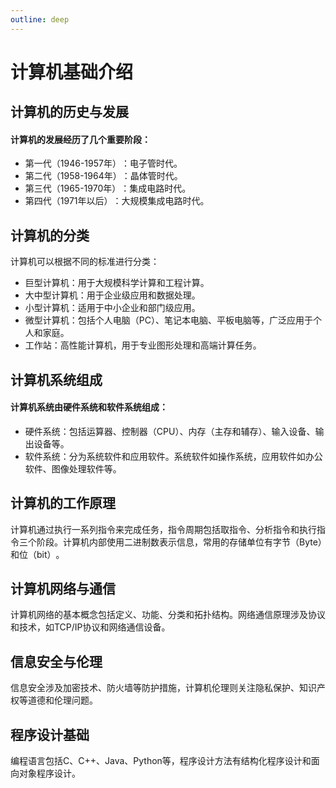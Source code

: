 ```yaml
---
outline: deep
---
```


# 计算机基础介绍

## 计算机的历史与发展

#### 计算机的发展经历了几个重要阶段：

* 第一代（1946-1957年）‌：电子管时代。
* 第二代（1958-1964年）‌：晶体管时代。
* 第三代（1965-1970年）‌：集成电路时代。
* 第四代（1971年以后）‌：大规模集成电路时代‌。

## 计算机的分类

计算机可以根据不同的标准进行分类：

* 巨型计算机‌：用于大规模科学计算和工程计算。
* ‌大中型计算机‌：用于企业级应用和数据处理。
* ‌小型计算机‌：适用于中小企业和部门级应用。
* ‌微型计算机‌：包括个人电脑（PC）、笔记本电脑、平板电脑等，广泛应用于个人和家庭。
* 工作站‌：高性能计算机，用于专业图形处理和高端计算任务‌。

## 计算机系统组成

#### 计算机系统由硬件系统和软件系统组成：

* ‌硬件系统‌：包括运算器、控制器（CPU）、内存（主存和辅存）、输入设备、输出设备等。
* ‌软件系统‌：分为系统软件和应用软件。系统软件如操作系统，应用软件如办公软件、图像处理软件等‌。

## 计算机的工作原理

计算机通过执行一系列指令来完成任务，指令周期包括取指令、分析指令和执行指令三个阶段。计算机内部使用二进制数表示信息，常用的存储单位有字节（Byte）和位（bit）‌。


## 计算机网络与通信

计算机网络的基本概念包括定义、功能、分类和拓扑结构。网络通信原理涉及协议和技术，如TCP/IP协议和网络通信设备‌。

## 信息安全与伦理

信息安全涉及加密技术、防火墙等防护措施，计算机伦理则关注隐私保护、知识产权等道德和伦理问题‌。

## 程序设计基础

编程语言包括C、C++、Java、Python等，程序设计方法有结构化程序设计和面向对象程序设计‌。